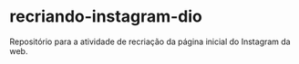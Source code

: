 # recriando-instagram-dio
Repositório para a atividade de recriação da página inicial do Instagram da web.
